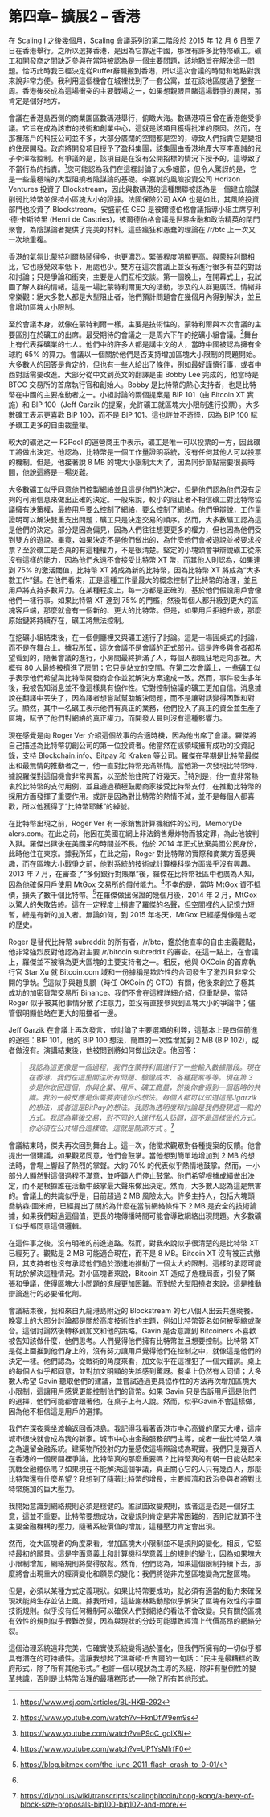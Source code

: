 
#  第四章– 擴展2 – 香港

在 Scaling I 之後幾個月，Scaling 會議系列的第二階段於 2015 年 12 月 6 日至 7 日在香港舉行。之所以選擇香港，是因為它靠近中國，那裡有許多比特幣礦工。礦工和開發商之間缺乏參與在當時被認為是一個主要問題，該地點旨在解決這一問題。恰巧此時我已經決定從Ruffer辭職搬到香港，所以這次會議的時間和地點對我來說非常方便。我利用這個機會在城裡找到了一套公寓，並在該地區度過了整整一周。香港後來成為這場衝突的主要戰場之一，如果想親眼目睹這場戰爭的展開，那肯定是個好地方。

會議在香港島西側的商業園區數碼港舉行，俯瞰大海。數碼港項目曾在香港飽受爭議。它旨在成為該市的技術和創業中心，這就是該項目獲得批准的原因。然而，在那裡落戶的科技公司並不多，大部分廣闊的空間都是空的，導致人們指責它是變相的住房開發。政府將開發項目授予了盈科集團，該集團由香港地產大亨李嘉誠的兒子李澤楷控制。有爭議的是，該項目是在沒有公開招標的情況下授予的，這導致了不當行為的指責。[^1]您可能認為我們在這裡討論了太多細節，但令人驚訝的是，它是一些最極端的大型阻撓者陰謀論的基礎。李嘉誠的風險投資公司 Horizo​​n Ventures 投資了 Blockstream，因此與數碼港的這種關聯被認為是一個建立陰謀削弱比特幣並保持小區塊大小的證據。法國保險公司 AXA 也是如此，其風險投資部門也投資了 Blockstream。安盛前任 CEO 是彼爾德伯格會議指導小組主席亨利·德·卡斯特里 (Henri de Castries)，彼爾德伯格會議是世界金融和政治精英的閉門聚會，為陰謀論者提供了完美的材料。這些瘋狂和愚蠢的理論在 /r/btc 上一次又一次地重複。

香港的氣氛比蒙特利爾熱鬧得多，也更濃烈。緊張程度明顯更高。與蒙特利爾相比，它也感覺效率低下，用處也少。雙方在這次會議上並沒有進行很多有益的對話和討論；只是爭論和衝突，主要是人們互相交談。第一個晚上，在開幕式上，我試圖了解人群的情緒。這是一場比蒙特利爾更大的活動，涉及的人群更廣泛。情緒非常樂觀：絕大多數人都是大型阻止者，他們預計問題會在幾個月內得到解決，並且會增加區塊大小限制。

至於會議本身，就像在蒙特利爾一樣，主要是技術性的。蒙特利爾與本次會議的主要區別在於礦工的出席。最受期待的會議之一是周六下午的挖礦小組會議。[^2]舞台上有代表採礦業的七人。他們中的許多人都是講中文的人，當時中國被認為擁有全球約 65% 的算力。會議以一個關於他們是否支持增加區塊大小限制的問題開始。大多數人的回答是肯定的，但也有一些人給出了條件，例如最好謹慎行事，或者中西對話需要改進。大部分從中文到英文的翻譯是由 Bobby Lee 完成的，他當時是 BTCC 交易所的首席執行官和創始人。Bobby 是比特幣的熱心支持者，也是比特幣在中國的主要推動者之一。小組討論的兩個提案是 BIP 101（由 Bitcoin XT 實施）和 BIP 100（Jeff Garzik 的提案，允許礦工就區塊大小限制進行投票）。大多數礦工表示更喜歡 BIP 100，而不是 BIP 101。這也許並不奇怪，因為 BIP 100 賦予礦工更多的自由裁量權。

較大的礦池之一 F2Pool 的運營商王中表示，礦工是唯一可以投票的一方，因此礦工將做出決定。他認為，比特幣是一個工作量證明系統，沒有任何其他人可以投票的機制。但是，他接著說 8 MB 的塊大小限制太大了，因為同步節點需要很長時間，他說這將是一場災難。

大多數礦工似乎同意他們控製網絡並且這是他們的決定，但是他們認為他們沒有足夠的可用信息來做出正確的決定。一般來說，較小的阻止者不相信礦工對比特幣協議擁有決策權，最終用戶要么控制了網絡，要么控制了網絡。他們爭辯說，工作量證明可以解決雙重支出問題；礦工只是決定交易的順序。然而，大多數礦工認為這是他們的決定。部分是因為偏見，因為人們往往想要更多的權力，但也因為他們受到雙方的遊說。畢竟，如果決定不是他們做出的，為什麼他們會被遊說並被要求投票？至於礦工是否真的有這種權力，不是很清楚。堅定的小塊頭會爭辯說礦工從來沒有這樣的能力，因為他們永遠不會接受比特幣 XT 幣，而其他人則認為，如果達到 75% 的激活閾值，比特幣 XT 將成為新的比特幣，因為比特幣 XT 將成為“大多數工作”鏈。在他們看來，正是這種工作量最大的概念控制了比特幣的治理，並且用戶將支持多數算力。在某種程度上，每一方都是正確的，基於他們假設用戶會像他們一樣行事。如果比特幣 XT 達到 75% 的門檻，然後每個人都升級到更大的區塊客戶端，那麼就會有一個新的、更大的比特幣。但是，如果用戶拒絕升級，那麼原始鏈將持續存在，礦工將無法控制。

在挖礦小組結束後，在一個側廳裡又與礦工進行了討論。這是一場圓桌式的討論，而不是在舞台上。據我所知，這次會議不是會議的正式部分。這是許多與會者都希望看到的，隨著會議的進行，小房間最終擠滿了人，每個人都瘋狂地走向那裡。大概有 80 人最終被擠進了房間；它只是站立的空間。在第二次會議上，一些礦工似乎表示他們希望與比特幣開發商合作並就解決方案達成一致。然而，事件發生多年後，我被告知消息並不像這樣具有協作性。它對控制協議的礦工更加自信。消息據說在翻譯中丟失了，因為譯者想嘗試幫助解決問題，而不是讓對話變得困難和對抗。顯然，其中一名礦工表示他們有真正的業務，他們投入了真正的資金並生產了區塊，賦予了他們對網絡的真正權力，而開發人員則沒有這種影響力。

現在感覺是向 Roger Ver 介紹這個故事的合適時機，因為他出席了會議。羅傑將自己描述為比特幣初創公司的第一位投資者。他當然在該領域擁有成功的投資記錄，支持 Blockchain.info、Bitpay 和 Kraken 等公司。羅傑在早期是比特幣最傑出和最無情的推動者之一，他一直對比特幣充滿熱情。當他第一次發現比特幣時，據說羅傑對這個機會非常興奮，以至於他住院了好幾天。[^3]特別是，他一直非常熱衷於比特幣的支付用例，並且通過積極鼓勵商家接受比特幣支付，在推動比特幣的採用方面發揮了重要作用。或許是因為對比特幣的熱情不減，並不是每個人都喜歡，所以他獲得了“比特幣耶穌”的綽號。

在比特幣出現之前，Roger Ver 有一家銷售計算機組件的公司，MemoryDe​​alers.com。在此之前，他因在美國在網上非法銷售爆炸物而被定罪，為此他被判入獄。羅傑出獄後在美國呆的時間並不長。他於 2014 年正式放棄美國公民身份，此時他住在東京。據我所知，在此之前，Roger 對比特幣的實際和商業方面感興趣，而在區塊大小戰爭之前，他對系統的技術或計算機科學方面幾乎沒有興趣。2013 年 7 月，在審查了“多份銀行對賬單”後，羅傑在比特幣社區中也廣為人知，因為他確保用戶使用 MtGox 交易所的償付能力。[^4]不幸的是，當時 MtGox 資不抵債，損失了數千個比特幣。[^5]在羅傑做出保證的幾個月後，2014 年 2 月，MtGox 以驚人的失敗告終。這在一定程度上損害了羅傑的名聲，但空間裡的人記憶力短暫，總是有新的加入者。無論如何，到 2015 年冬天，MtGox 已經感覺像是古老的歷史。

Roger 是替代比特幣 subreddit 的所有者，/r/btc，鑑於他直率的自由主義觀點，他非常強烈反對他認為對主要 /r/bitcoin subreddit 的審查。在這一點上，在會議上，羅傑並不被稱為更大區塊的主要支持者之一。相反，他與 OKCoin 的首席執行官 Star Xu 就 Bitcoin.com 域和一份據稱是欺詐性的合同發生了激烈且非常公開的爭執。[^6]這似乎與趙長鵬（時任 OKCoin 的 CTO）有關，他後來創立了極其成功的加密貨幣交易所 Binance。我們不會在這裡詳細介紹，但重點是，當時 Roger 似乎被其他事情分散了注意力，並沒有直接參與到區塊大小的爭論中；儘管很明顯他站在更大的阻擋者一邊。

Jeff Garzik 在會議上再次發言，並討論了主要選項的利弊，這基本上是四個前進的途徑：BIP 101，他的 BIP 100 想法，簡單的一次性增加到 2 MB (BIP 102)，或者做沒有。演講結束後，他被問到將如何做出決定。他回答：

> *我認為這更像是一個過程，我們在蒙特利爾進行了一些輸入數據階段。現在在香港，我們在這里關注所有問題、驗證成本、各種提案等等。現在第 3 步是你收回這個，你與企業、用戶、礦工商量，然後你會得到一個粗略的共識。我的一般反應是你需要表達你的想法。每個人都可以知道這是Jgarzik的想法，或者這是BitPay的想法。我認為透明度和討論是我們發現這一點的方式。我認為幕後交易，對不同的人進行私人訪問，這不是這樣做的方式。你必須在公共場合這樣做。這就是開源方式* 。[^7]

會議結束時，傑夫再次回到舞台上。這一次，他徵求觀眾對各種提案的反饋。他會提出一個建議，如果觀眾同意，他們會鼓掌。當他想到簡單地增加到 2 MB 的想法時，會場上響起了熱烈的掌聲。大約 70% 的代表似乎熱情地鼓掌。然而，一小部分人顯然對這個過程不滿意，並呼籲人們停止鼓掌。他們希望根據成績做出決定，而不是根據誰在活動中鼓掌最大聲來做出決定。然而，大多數人認為這是無害的。會議上的共識似乎是，目前超過 2 MB 風險太大。許多主持人，包括大塊頭喬納森·圖米姆，已經提出了關於為什麼在當前網絡條件下 2 MB 是安全的技術論據，如果我們超過這個值，更長的塊傳播時間可能會導致網絡出現問​​題。大多數礦工似乎都同意這個邏輯。

在這件事之後，沒有明確的前進道路。然而，對我來說似乎很清楚的是比特幣 XT 已經死了。觀點是 2 MB 可能適合現在，而不是 8 MB。Bitcoin XT 沒有被正式撤回，其支持者也沒有承認他們過於激進地推動了一個太大的限制。這樣的承認可能有助於解決這種情況。對小區塊者來說，Bitcoin XT 造成了危機局面，引發了緊張和爭議，使得區塊大小問題的進展更加困難。而對於大型阻撓者來說，這是推動辯論進行的必要催化劑。

會議結束後，我和來自九龍港島附近的 Blockstream 的七八個人出去共進晚餐。晚宴上的大部分討論都是關於高度技術性的主題，例如比特幣簽名如何被壓縮或聚合。這個討論然後轉移到加文和他的策略。Gavin 是否意識到 Bitcoiners 不喜歡被告知該做什麼，他們思考。人們覺得他們擁有比特幣並且想要控制。比特幣 XT 是從上面推到他們身上的，沒有努力讓用戶覺得他們在控制之中，就像這是他們的決定一樣。他們認為，從戰術的角度來看，加文似乎在這裡犯了一個大錯誤。桌上的每個人似乎都同意，並對加文明顯的失誤感到驚訝。餐桌上仍然有人同情；大多數人希望 Gavin 聽取他們的建議，並嘗試通過更具協作性的方法再次增加區塊大小限制，這讓用戶感覺更能控制他們的貨幣。如果 Gavin 只是告訴用戶這是他們的選擇，他們可能都會跟著他，在桌子上有人說。然而，似乎Gavin不會這樣做，因為他不相信這是用戶的選擇。

我們在深夜乘坐渡輪返回香港島。我記得我看著香港市中心高聳的摩天大樓，這座城市很快就會成為我的新家。城市中心由金融服務部門主導，或者一些比特幣人稱之為遺留金融系統。建築物所投射的力量感使這場辯論成為現實。我們只是幾百人在香港的一個房間裡爭論。比特幣真的那麼重要嗎？比特幣真的有朝一日能站起來挑戰金融體係嗎？如果現在不能解決這個爭議，真正關心它的人只有幾百人，那麼比特幣還有什麼希望？我想到了隨著比特幣的增長，主要經濟和政治參與者將對比特幣施加的巨大壓力。

我開始意識到網絡規則必須是穩健的。誰試圖改變規則，或者這是否是一個好主意，這並不重要。比特幣要想成功，改變規則肯定是非常困難的，否則它就頂不住主要金融機構的壓力，隨著系統價值的增加，這種壓力肯定會出現。

然而，從大區塊者的角度來看，增加區塊大小限制並不是規則的變化。相反，它堅持最初的願景。這是字面意義上和計算機科學意義上的規則的變化，因為如果塊大小限制增加，網絡規則將變得放鬆。然而，他們認為，如果這個限制持續下去，那麼將會出現重大的經濟變化和願景的變化：我們將從非完整區塊變為完整區塊。

但是，必須以某種方式定義現狀。如果比特幣要成功，就必須有適當的動力來確保現狀能夠生存並佔上風。據我所知，這些謝林點動態似乎解決了區塊有效性的字面技術規則。似乎沒有任何機制可以確保人們對網絡的看法不會改變。只有關於區塊有效性的規則似乎很難改變，因為與現狀的分歧可能導致經濟上代價高昂的網絡分裂。

這個治理系統遠非完美，它確實使系統變得過於僵化，但我們所擁有的一切似乎都具有潛在的可持續性。這讓我想起了溫斯頓·丘吉爾的一句話：“民主是最糟糕的政府形式，除了所有其他形式。” 也許一個以現狀為主導的系統，除非有壓倒性的變革共識，否則是比特幣治理的最糟糕形式——除了所有其他形式。

[^1]: https://www.wsj.com/articles/BL-HKB-292

[^2]: https://www.youtube.com/watch?v=FknDfW9em9s

[^3]: https://www.youtube.com/watch?v=P9oC_goIX8I

[^4]: https://www.youtube.com/watch?v=UP1YsMlrfF0

[^5]: https://blog.bitmex.com/the-june-2011-flash-crash-to-0-01/

[^6]:

[^7]: https://diyhpl.us/wiki/transcripts/scalingbitcoin/hong-kong/a-bevy-of-block-size-proposals-bip100-bip102-and-more/

